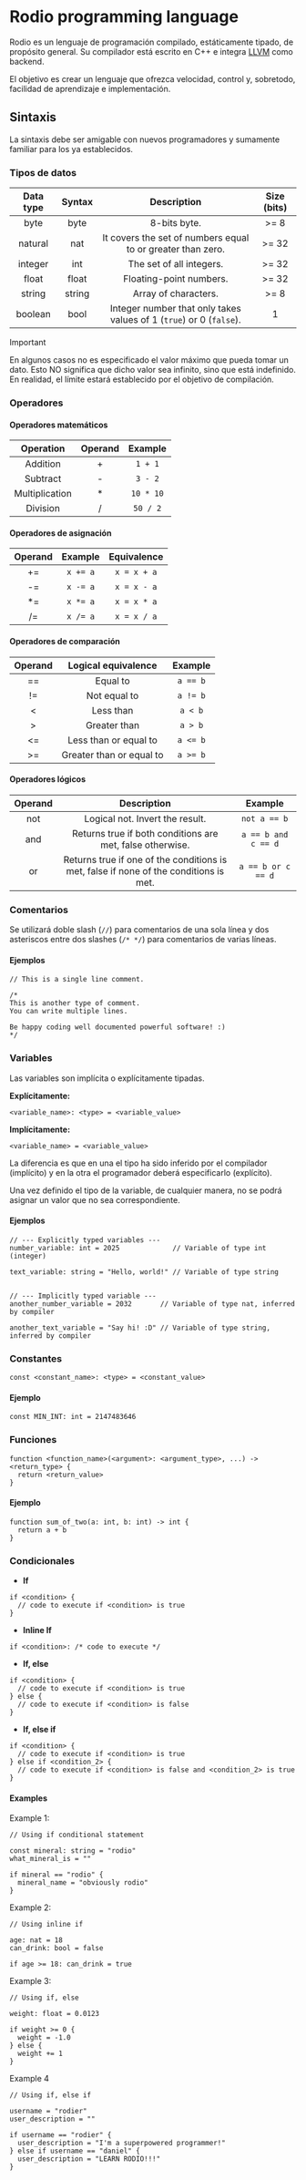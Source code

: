 # Rodio programming language
Rodio es un lenguaje de programación compilado, estáticamente tipado, de propósito general. Su compilador está escrito en C++ e integra [LLVM](https://llvm.org/) como backend.

El objetivo es crear un lenguaje que ofrezca velocidad, control y, sobretodo, facilidad de aprendizaje e implementación.

## Sintaxis
La sintaxis debe ser amigable con nuevos programadores y sumamente familiar para los ya establecidos.

### Tipos de datos
| Data type | Syntax | Description | Size (bits)
| :---: | :---: | :---: | :---: |
| byte | byte | 8-bits byte. | >= 8 |
| natural | nat | It covers the set of numbers equal to or greater than zero. | >= 32 |
| integer | int | The set of all integers. | >= 32 |
| float | float | Floating-point numbers. | >= 32 |
| string | string | Array of characters. | >= 8 |
| boolean | bool | Integer number that only takes values of 1 (`true`) or 0 (`false`). | 1 |

> [!IMPORTANT]
> En algunos casos no es especificado el valor máximo que pueda tomar un dato. Esto NO significa que dicho valor sea infinito, sino que está indefinido. En realidad, el límite estará establecido por el objetivo de compilación.

### Operadores
#### Operadores matemáticos
| Operation | Operand | Example |
| :-------: | :-----: | :-----: |
| Addition | + | `1 + 1` |
| Subtract | - | `3 - 2` |
| Multiplication | * | `10 * 10` |
| Division | / | `50 / 2` |

#### Operadores de asignación
| Operand | Example | Equivalence |
| :-----: | :---------: | :-----: |
| += | `x += a` | `x = x + a` |
| -= | `x -= a` | `x = x - a` |
| *= | `x *= a` | `x = x * a` |
| /= | `x /= a` | `x = x / a` |

#### Operadores de comparación
| Operand | Logical equivalence | Example |
| :-----: | :-----------------: | :-----: |
| == | Equal to | `a == b` |
| != | Not equal to | `a != b` |
| < | Less than | `a < b` |
| > | Greater than | `a > b` |
| <= | Less than or equal to | `a <= b` |
| >= | Greater than or equal to | `a >= b` |

#### Operadores lógicos
| Operand | Description | Example |
| :-----: | :---------: | :-----: |
| not | Logical not. Invert the result. | `not a == b` |
| and | Returns true if both conditions are met, false otherwise. | `a == b and c == d` |
| or | Returns true if one of the conditions is met, false if none of the conditions is met. | `a == b or c == d` |

### Comentarios
Se utilizará doble slash (`//`) para comentarios de una sola línea y dos asteriscos entre dos slashes (`/* */`) para comentarios de varias líneas.

#### Ejemplos
```rodio
// This is a single line comment.
```
```rodio
/*
This is another type of comment.
You can write multiple lines.

Be happy coding well documented powerful software! :)
*/
```

### Variables
Las variables son implícita o explícitamente tipadas.

**Explícitamente:**
```rodio
<variable_name>: <type> = <variable_value>
```

**Implícitamente:**
```rodio
<variable_name> = <variable_value>
```

La diferencia es que en una el tipo ha sido inferido por el compilador (implícito) y en la otra el programador deberá especificarlo (explícito).

Una vez definido el tipo de la variable, de cualquier manera, no se podrá asignar un valor que no sea correspondiente.

#### Ejemplos
```rodio
// --- Explicitly typed variables ---
number_variable: int = 2025             // Variable of type int (integer)

text_variable: string = "Hello, world!" // Variable of type string
```
```rodio

// --- Implicitly typed variable ---
another_number_variable = 2032       // Variable of type nat, inferred by compiler

another_text_variable = "Say hi! :D" // Variable of type string, inferred by compiler
```

### Constantes
```rodio
const <constant_name>: <type> = <constant_value>
```

#### Ejemplo
```rodio
const MIN_INT: int = 2147483646
```

### Funciones
```rodio
function <function_name>(<argument>: <argument_type>, ...) -> <return_type> {
  return <return_value>
}
```

#### Ejemplo
```rodio
function sum_of_two(a: int, b: int) -> int {
  return a + b
}
```

### Condicionales
- **If**
```rodio
if <condition> {
  // code to execute if <condition> is true
}
```

- **Inline If**
```rodio
if <condition>: /* code to execute */
```

- **If, else**
```rodio
if <condition> {
  // code to execute if <condition> is true
} else {
  // code to execute if <condition> is false
}
```

- **If, else if**
```rodio
if <condition> {
  // code to execute if <condition> is true
} else if <condition_2> {
  // code to execute if <condition> is false and <condition_2> is true
}
```

#### Examples
Example 1:
```rodio
// Using if conditional statement

const mineral: string = "rodio"
what_mineral_is = ""

if mineral == "rodio" {
  mineral_name = "obviously rodio"
}
```

Example 2:
```rodio
// Using inline if

age: nat = 18
can_drink: bool = false

if age >= 18: can_drink = true
```

Example 3:
```rodio
// Using if, else

weight: float = 0.0123

if weight >= 0 {
  weight = -1.0
} else {
  weight += 1
}
```

Example 4
```rodio
// Using if, else if

username = "rodier"
user_description = ""

if username == "rodier" {
  user_description = "I'm a superpowered programmer!"
} else if username == "daniel" {
  user_description = "LEARN RODIO!!!"
}
```
